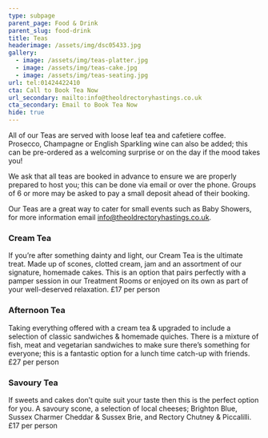 ```yaml
---
type: subpage
parent_page: Food & Drink
parent_slug: food-drink
title: Teas
headerimage: /assets/img/dsc05433.jpg
gallery:
  - image: /assets/img/teas-platter.jpg
  - image: /assets/img/teas-cake.jpg
  - image: /assets/img/teas-seating.jpg
url: tel:01424422410
cta: Call to Book Tea Now
url_secondary: mailto:info@theoldrectoryhastings.co.uk
cta_secondary: Email to Book Tea Now
hide: true
---
```

All of our Teas are served with loose leaf tea and cafetiere coffee. Prosecco, Champagne or English Sparkling wine can also be added; this can be pre-ordered as a welcoming surprise or on the day if the mood takes you! 

We ask that all teas are booked in advance to ensure we are properly prepared to host you; this can be done via email or over the phone. Groups of 6 or more may be asked to pay a small deposit ahead of their booking. 

Our Teas are a great way to cater for small events such as Baby Showers, for more information email info@theoldrectoryhastings.co.uk.

### Cream Tea

If you’re after something dainty and light, our Cream Tea is the ultimate treat. Made up of scones, clotted cream, jam and an assortment of our signature, homemade cakes. This is an option that pairs perfectly with a pamper session in our Treatment Rooms or enjoyed on its own as part of your well-deserved relaxation. £17 per person 

### Afternoon Tea

Taking everything offered with a cream tea & upgraded to include a selection of classic sandwiches & homemade quiches. There is a mixture of fish, meat and vegetarian sandwiches to make sure there’s something for everyone; this is a fantastic option for a lunch time catch-up with friends. £27 per person 

### Savoury Tea

If sweets and cakes don’t quite suit your taste then this is the perfect option for you. A savoury scone, a selection of local cheeses; Brighton Blue, Sussex Charmer Cheddar & Sussex Brie, and Rectory Chutney & Piccalilli. £17 per person
